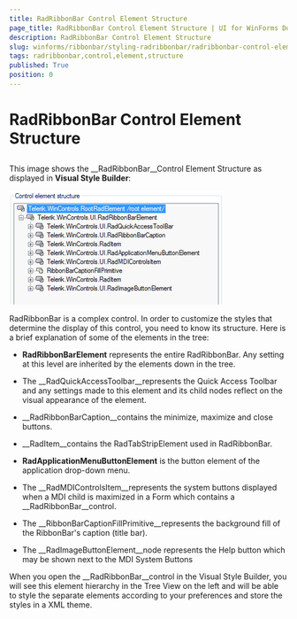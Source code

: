 ```yaml
---
title: RadRibbonBar Control Element Structure
page_title: RadRibbonBar Control Element Structure | UI for WinForms Documentation
description: RadRibbonBar Control Element Structure
slug: winforms/ribbonbar/styling-radribbonbar/radribbonbar-control-element-structure
tags: radribbonbar,control,element,structure
published: True
position: 0
---
```


# RadRibbonBar Control Element Structure



## 

This image shows the __RadRibbonBar__Control Element Structure as displayed in __Visual Style Builder__:

![ribbonbar-styling-radribbonbar-radribbonbar-control-element-structure 001](images/ribbonbar-styling-radribbonbar-radribbonbar-control-element-structure001.png)

RadRibbonBar is a complex control. In order to customize the styles that determine the display of this control, you need to know its structure. Here is a brief explanation of some of the elements in the tree:

* __RadRibbonBarElement__ represents the entire RadRibbonBar. Any setting at this level are inherited by the elements down in the tree. 


* The __RadQuickAccessToolbar__represents the Quick Access Toolbar and any settings made to this element and its child nodes reflect on the visual appearance of the element. 

* __RadRibbonBarCaption__contains the minimize, maximize and close buttons.

* __RadItem__contains the RadTabStripElement used in RadRibbonBar.

* __RadApplicationMenuButtonElement__ is the button element of the application drop-down menu.

* The __RadMDIControlsItem__represents the system buttons displayed when a MDI child is maximized in a Form which contains a __RadRibbonBar__control.

* The __RibbonBarCaptionFillPrimitive__represents the background fill of the RibbonBar's caption (title bar).

* The __RadImageButtonElement__node represents the Help button which may be shown next to the MDI System Buttons



When you open the __RadRibbonBar__control in the Visual Style Builder, you will see this element hierarchy in the Tree View on the left and will be able to style the separate elements according to your preferences and store the styles in a XML theme.
